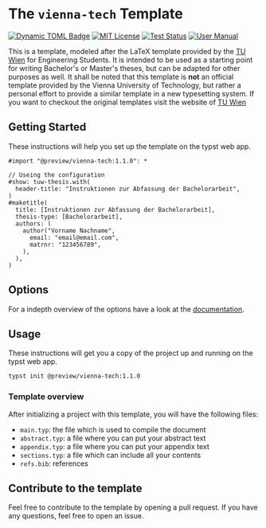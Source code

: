 # The `vienna-tech` Template
[![Dynamic TOML Badge](https://img.shields.io/badge/dynamic/toml?url=https%3A%2F%2Fraw.githubusercontent.com%2Fnpikall%2Fvienna-tech%2Frefs%2Fheads%2Fmain%2Ftypst.toml&query=%24.package.version&prefix=v&logo=typst&label=template&color=239DAD)](https://typst.app/universe/package/rubber-article)
[![MIT License](https://img.shields.io/badge/license-MIT-blue)](https://github.com/npikall/vienna-tech/blob/main/LICENSE)
[![Test Status](https://github.com/npikall/vienna-tech/actions/workflows/ci.yml/badge.svg)](https://github.com/npikall/vienna-tech/actions/workflows/ci.yml)
[![User Manual](https://img.shields.io/badge/doc-.pdf-mediumpurple)](https://github.com/npikall/vienna-tech/blob/main/docs/docs.pdf)

<!-- <div align="center">Version 1.1.0</div> -->

This is a template, modeled after the LaTeX template provided by the [TU Wien] for Engineering Students. It is intended to be used as a starting point for writing Bachelor's or Master's theses, but can be adapted for other purposes as well. It shall be noted that this template is **not** an official template provided by the Vienna University of Technology, but rather a personal effort to provide a similar template in a new typesetting system. If you want to checkout the original templates visit the website of [TU Wien](https://www.tuwien.at/cee/edvlabor/lehre/vorlagen) 


## Getting Started

These instructions will help you set up the template on the typst web app. 

```typ
#import "@preview/vienna-tech:1.1.0": *

// Useing the configuration
#show: tuw-thesis.with(
  header-title: "Instruktionen zur Abfassung der Bachelorarbeit",
)
#maketitle(
  title: [Instruktionen zur Abfassung der Bachelorarbeit],
  thesis-type: [Bachelorarbeit],
  authors: (
    author("Vorname Nachname",
      email: "email@email.com",
      matrnr: "123456789",
    ),
  ),
)
```

## Options

For a indepth overview of the options have a look at the [documentation].



## Usage

These instructions will get you a copy of the project up and running on the typst web app. 

```bash
typst init @preview/vienna-tech:1.1.0
```

### Template overview

After initializing a project with this template, you will have the following files:

- `main.typ`: the file which is used to compile the document
- `abstract.typ`: a file where you can put your abstract text
- `appendix.typ`: a file where you can put your appendix text
- `sections.typ`: a file which can include all your contents
- `refs.bib`: references

## Contribute to the template

Feel free to contribute to the template by opening a pull request. If you have any questions, feel free to open an issue.

[documentation]: https://github.com/npikall/vienna-tech/tree/main/docs/docs.pdf
[TU Wien]:https://www.tuwien.at/